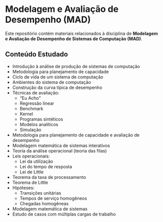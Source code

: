 # Modelagem e Avaliação de Desempenho (MAD)

Este repositório contém materiais relacionados à disciplina de **Modelagem e Avaliação de Desempenho de Sistemas de Computação (MAD)**.

## Conteúdo Estudado

- Introdução à análise de produção de sistemas de computação  
- Metodologia para planejamento de capacidade  
- Ciclo de vida de um sistema de computação  
- Ambientes do sistema de computação  
- Construção da curva típica de desempenho  
- Técnicas de avaliação:
  - “Eu Acho”
  - Regressão linear
  - Benchmark
  - Kernel
  - Programas sintéticos
  - Modelos analíticos
  - Simulação
- Metodologia para planejamento de capacidade e avaliação de desempenho  
- Modelagem matemática de sistemas interativos  
- Teoria da análise operacional (teoria das filas)  
- Leis operacionais:
  - Lei da utilização
  - Lei do tempo de resposta
  - Lei de Little  
- Teorema da taxa de processamento  
- Teorema de Little  
- Hipóteses:
  - Transições unitárias
  - Tempos de serviço homogêneos
  - Chegadas homogêneas  
- Modelagem matemática de sistemas  
- Estudo de casos com múltiplas cargas de trabalho
